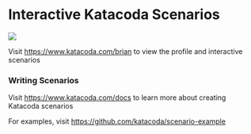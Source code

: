# Interactive Katacoda Scenarios

[![](http://shields.katacoda.com/katacoda/brian/count.svg)](https://www.katacoda.com/brian "Get your profile on Katacoda.com")

Visit https://www.katacoda.com/brian to view the profile and interactive scenarios

### Writing Scenarios
Visit https://www.katacoda.com/docs to learn more about creating Katacoda scenarios

For examples, visit https://github.com/katacoda/scenario-example
